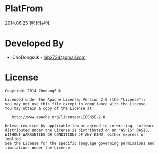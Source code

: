 PlatFrom
========

2014.06.25
갤러리뷰어.

Developed By
============

* ChoDongsuk - <lab2734@gmail.com>



License
=======

    Copyright 2014 ChodongSuk

    Licensed under the Apache License, Version 2.0 (the "License");
    you may not use this file except in compliance with the License.
    You may obtain a copy of the License at

       http://www.apache.org/licenses/LICENSE-2.0

    Unless required by applicable law or agreed to in writing, software
    distributed under the License is distributed on an "AS IS" BASIS,
    WITHOUT WARRANTIES OR CONDITIONS OF ANY KIND, either express or implied.
    See the License for the specific language governing permissions and
    limitations under the License.


